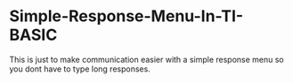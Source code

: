 # Simple-Response-Menu-In-TI-BASIC
This is just to make communication easier with a simple response menu so you dont have to type long responses.
